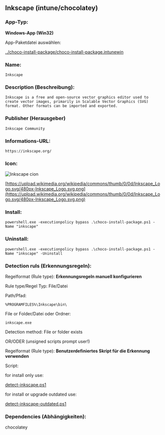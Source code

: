 ## Inkscape (intune/chocolatey)

### App-Typ:

__Windows-App (Win32)__

App-Paketdatei auswählen:

[../choco-install-package/choco-install-package.intunewin](../choco-install-package/choco-install-package.intunewin?raw=true)


### Name:

```
Inkscape
```

### Description (Beschreibung):

```
Inkscape is a free and open-source vector graphics editor used to create vector images, primarily in Scalable Vector Graphics (SVG) format. Other formats can be imported and exported.
```

### Publisher (Herausgeber)

```
Inkscape Community
```


### Informations-URL:

```
https://inkscape.org/
```

### Icon:

![Inkscape cion](https://upload.wikimedia.org/wikipedia/commons/thumb/0/0d/Inkscape_Logo.svg/120px-Inkscape_Logo.svg.png)

[https://upload.wikimedia.org/wikipedia/commons/thumb/0/0d/Inkscape_Logo.svg/480px-Inkscape_Logo.svg.png](https://upload.wikimedia.org/wikipedia/commons/thumb/0/0d/Inkscape_Logo.svg/480px-Inkscape_Logo.svg.png)

### Install:

```
powershell.exe -executionpolicy bypass .\choco-install-package.ps1 -Name "inkscape"
```


### Uninstall:

```
powershell.exe -executionpolicy bypass .\choco-install-package.ps1 -Name "inkscape" -Uninstall
```


### Detection ruls (Erkennungsregeln):

Regelformat (Rule type): __Erkennungsregeln manuell konfigurieren__

Rule type/Regel Typ: File/Datei

Path/Pfad:

```
%PROGRAMFILES%\Inkscape\bin\
```


File or Folder/Datei oder Ordner:

```
inkscape.exe
```

Detection method: File or folder exists


OR/ODER (unsigned scripts prompt user!)

Regelformat (Rule type): __Benutzerdefiniertes Skript für die Erkennung verwenden__

Script:

for install only use:

[detect-inkscape.ps1](./detect-inkscape.ps1)

for install or upgrade outdated use:

[detect-inkscape-outdated.ps1](./detect-inkscape-outdated.ps1)

### Dependencies (Abhängigkeiten):

chocolatey
